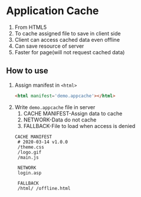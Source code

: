 # Application Cache
1. From HTML5
2. To cache assigned file to save in client side
3. Client can access cached data even offline
4. Can save resource of server
5. Faster for page(will not request cached data)

## How to use
1. Assign manifest in `<html>`
   ```html
   <html manifest='demo.appcache'></html>
   ```
2. Write `demo.appcache` file in server
   1. CACHE MANIFEST-Assign data to cache
   2. NETWORK-Data do not cache
   3. FALLBACK-File to load when access is denied
   ```appcache
   CACHE MANIFEST
    # 2020-03-14 v1.0.0
    /theme.css
    /logo.gif
    /main.js

    NETWORK
    login.asp

    FALLBACK
    /html/ /offline.html
   ```